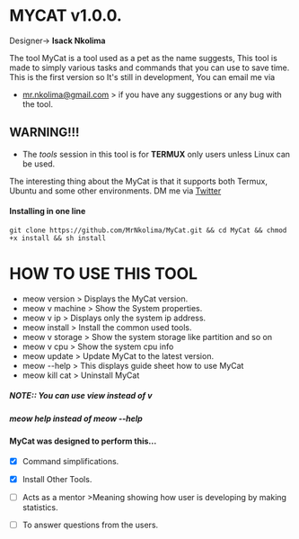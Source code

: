 # MYCAT v1.0.0.
Designer-> **Isack Nkolima**

The tool MyCat is a tool used as a pet as the name suggests, This tool is made to simply various tasks and commands that you can use to save time.
 This is the first version so It's still in development, You can email me via 
 - mr.nkolima@gmail.com  > if you have any suggestions or any bug with the tool.

## WARNING!!!
  + The *tools* session in this tool is for **TERMUX** only users unless Linux can be used.
  
The interesting thing about the MyCat is that it supports both Termux, Ubuntu and some other environments.
DM me via [Twitter](https://twitter.com/isack_nkolima?t=QwwAHShwRk4dlTrYl1YsXg&s=09)
      
#### Installing in one line


    git clone https://github.com/MrNkolima/MyCat.git && cd MyCat && chmod +x install && sh install
    
 
# HOW TO USE THIS TOOL
  - meow version     > Displays the MyCat version.
  - meow v machine  > Show the System properties.
  - meow v ip         > Displays only the system ip address.
  - meow install       > Install the common used tools.
  - meow v storage   > Show the system storage like partition and so on
  - meow v cpu       > Show the system cpu info
  - meow update      > Update MyCat to the latest version.
  - meow --help        > This displays guide sheet how to use MyCat
  - meow kill cat       > Uninstall MyCat

##### NOTE:: You can use view instead of v
#####        meow help instead of meow --help

#### MyCat was designed to perform this...
  - [x] Command simplifications.
  - [x] Install Other Tools.
  - [ ] Acts as a mentor >Meaning showing how user is developing by making statistics.
  - [ ] To answer questions from the users.
  
